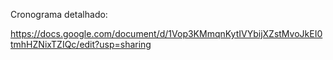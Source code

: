Cronograma detalhado:

https://docs.google.com/document/d/1Vop3KMmqnKytIVYbijXZstMvoJkEI0tmhHZNixTZIQc/edit?usp=sharing